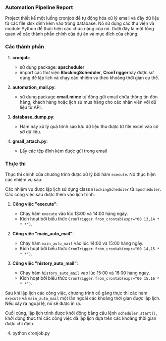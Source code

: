 ﻿### Automation Pipeline Report

 Project thiết kế một luồng cronjob để tự động hóa xử lý email và đẩy dữ liệu từ các file xlsx đính kèm vào trong database. Nó sử dụng các thư viện và module Python để thực hiện các chức năng của nó. Dưới đây là một tổng quan về các thành phần chính của dự án và mục đích của chúng.

### Các thành phần

1. **cronjob**:
   - sử dụng package:  **apscheduler**
   - import các thư viện **BlockingScheduler**, **CronTrigger**này được sử dụng để lập lịch và chạy các nhiệm vụ theo khoảng thời gian cụ thể.

2. **automation_mail.py**:
   - sử dụng package **email.mime**
   tự động gửi email chứa thông tin đơn hàng, khách hàng hoặc lịch sử mua hàng cho các nhân viên với dữ liệu từ API.

3. **database_dump.py**:
   - Hàm này xử lý quá trình sao lưu dữ liệu thu được từ file excel vào cơ sở dữ liệu.

4. **gmail_attach.py**:
   - Lấy các tệp đính kèm được gửi trong email

### Thực thi

Thực thi chính của chương trình được xử lý bởi hàm `execute`. Nó thực hiện các nhiệm vụ sau:

Các nhiệm vụ được lập lịch sử dụng class `BlockingScheduler` từ `apscheduler`. Các công việc sau được thêm vào lịch trình:

1. **Công việc "execute"**:
   - Chạy hàm `execute` vào lúc 13:00 và 14:00 hàng ngày.
   - Kích hoạt bởi biểu thức `CronTrigger.from_crontab(expr="00 13,14 * * *")`.

2. **Công việc "main_auto_mail"**:
   - Chạy hàm `main_auto_mail` vào lúc 14:00 và 15:00 hàng ngày.
   - Kích hoạt bởi biểu thức `CronTrigger.from_crontab(expr="00 14,15 * * *")`.

3. **Công việc "history_auto_mail"**:
   - Chạy hàm `history_auto_mail` vào lúc 15:00 và 16:00 hàng ngày.
   - Kích hoạt bởi biểu thức `CronTrigger.from_crontab(expr="00 15,16 * * *")`.

Sau khi lập lịch các công việc, chương trình cố gắng thực thi các hàm `execute` và `main_auto_mail` một lần ngoài các khoảng thời gian được lập lịch. Nếu xảy ra ngoại lệ, nó sẽ được in ra.

Cuối cùng, lập lịch trình được khởi động bằng câu lệnh `scheduler.start()`, khởi động thực thi các công việc đã lập lịch dựa trên các khoảng thời gian được chỉ định.



4. python cronjob.py

